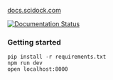 [docs.scidock.com](http://docs.scidock.com)

[![Documentation Status](https://readthedocs.org/projects/scidock/badge/?version=latest)](http://docs.scidock.com/en/latest/?badge=latest)

### Getting started

```
pip install -r requirements.txt
npm run dev
open localhost:8000
```
